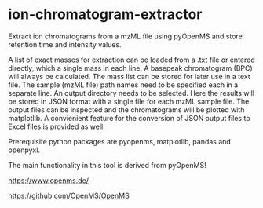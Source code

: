 # ion-chromatogram-extractor
Extract ion chromatograms from a mzML file using pyOpenMS and store retention time and intensity values.

A list of exact masses for extraction can be loaded from a .txt file or entered directly, which a single mass
in each line. A basepeak chromatogram (BPC) will always be calculated. The mass list can be stored for later use
in a text file.
The sample (mzML file) path names need to be specified each in a separate line.
An output directory needs to be selected. Here the results will be stored in JSON format with a single file for each
mzML sample file.
The output files can be inspected and the chromatograms will be plotted with matplotlib.
A convienient feature for the conversion of JSON output files to Excel files is provided as well.

Prerequisite python packages are pyopenms, matplotlib, pandas and openpyxl.

The main functionality in this tool is derived from pyOpenMS!

https://www.openms.de/

https://github.com/OpenMS/OpenMS
